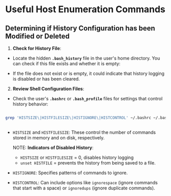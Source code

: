 # Useful Host Enumeration Commands

## Determining if History Configuration has been Modified or Deleted

1. **Check for History File**:

- Locate the hidden **`.bash_history`** file in the user's home directory. You can check if this file exists and whether it is empty:

- If the file does not exist or is empty, it could indicate that history logging is disabled or has been cleared.

2. **Review Shell Configuration Files**:

- Check the user's **`.bashrc`** or **`.bash_profile`** files for settings that control history behavior:

```bash

grep 'HISTSIZE\|HISTFILESIZE\|HISTIGNORE\|HISTCONTROL' ~/.bashrc ~/.bash_profile
  
```

- `HISTSIZE` and `HISTFILESIZE`: These control the number of commands stored in memory and on disk, respectively.
  
   NOTE: **Indicators of Disabled History**:
  - `HISTSIZE` or `HISTFILESIZE` = 0, disables history logging
  - `unset HISTFILE` = prevents the history from being saved to a file.
  
- `HISTIGNORE`: Specifies patterns of commands to ignore.
  
- `HISTCONTROL`: Can include options like `ignorespace` (ignore commands that start with a space) or `ignoredups` (ignore duplicate commands).
